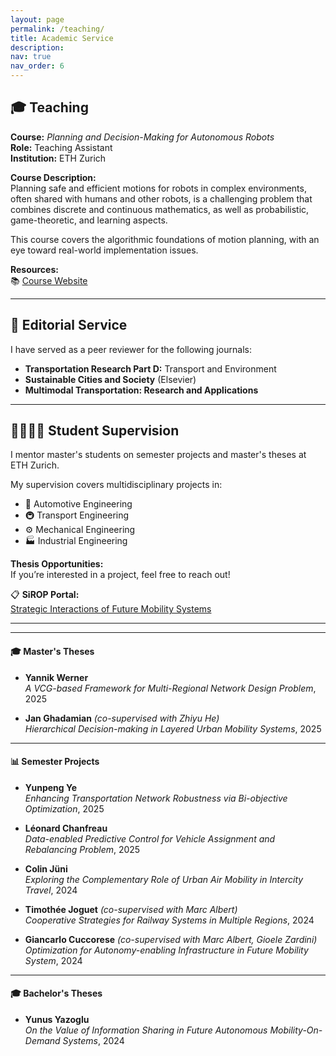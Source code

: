 ```yaml
---
layout: page
permalink: /teaching/
title: Academic Service
description: 
nav: true
nav_order: 6
---
```


## 🎓 Teaching

**Course:** _Planning and Decision-Making for Autonomous Robots_  
**Role:** Teaching Assistant  
**Institution:** ETH Zurich  

**Course Description:**  
Planning safe and efficient motions for robots in complex environments, often shared with humans and other robots, is a challenging problem that combines discrete and continuous mathematics, as well as probabilistic, game-theoretic, and learning aspects.  

This course covers the algorithmic foundations of motion planning, with an eye toward real-world implementation issues.  

**Resources:**  
📚 [Course Website](https://idsc.ethz.ch/education/lectures/PDM4AR.html)

---

## 📝 Editorial Service

I have served as a peer reviewer for the following journals:  

- **Transportation Research Part D:** Transport and Environment  
- **Sustainable Cities and Society** (Elsevier)  
- **Multimodal Transportation: Research and Applications**

---

## 👩‍🎓👨‍🎓 Student Supervision

I mentor master's students on semester projects and master's theses at ETH Zurich.  

My supervision covers multidisciplinary projects in:  

- 🚗 Automotive Engineering  
- 🚇 Transport Engineering  
- ⚙️ Mechanical Engineering  
- 🏭 Industrial Engineering  

**Thesis Opportunities:**  
If you’re interested in a project, feel free to reach out!  

📋 **SiROP Portal:**  
[Strategic Interactions of Future Mobility Systems](https://sirop.org/app/c62b4682-d2f1-460b-969c-6b739c36e6ea?_s=TwYdU2RY4vlQor-1&_k=TWKCQtaf6fBs5Xu6&4)

---

<!-- ### 🚀 Current Projects  
_No active projects at the moment._  
Future projects with VCG mechanisms and hierarchical multi-agent systems -->

---


#### 🎓 Master's Theses  
- **Yannik Werner**  
  _A VCG-based Framework for Multi-Regional Network Design Problem_, 2025  

- **Jan Ghadamian** _(co-supervised with Zhiyu He)_  
  _Hierarchical Decision-making in Layered Urban Mobility Systems_, 2025  
  <!-- Keywords: Multi-leader multi-follower Stackelberg game, Model-free optimization -->

---

#### 📊 Semester Projects
- **Yunpeng Ye**  
  _Enhancing Transportation Network Robustness via Bi-objective Optimization_, 2025  
  <!-- Keywords: Graph theory, Network robustness, Optimization -->

- **Léonard Chanfreau**  
  _Data-enabled Predictive Control for Vehicle Assignment and Rebalancing Problem_, 2025  
  <!-- Keywords: Data-driven MPC, Mobility-on-Demand -->

- **Colin Jüni**  
  _Exploring the Complementary Role of Urban Air Mobility in Intercity Travel_, 2024  
  <!-- Keywords: Model predictive control, Urban air mobility, Transportation disruption -->

- **Timothée Joguet** _(co-supervised with Marc Albert)_  
  _Cooperative Strategies for Railway Systems in Multiple Regions_, 2024  
  <!-- Keywords: Game theory, Network design problem -->

- **Giancarlo Cuccorese** _(co-supervised with Marc Albert, Gioele Zardini)_  
  _Optimization for Autonomy-enabling Infrastructure in Future Mobility System_, 2024  
  <!-- Keywords: Network flow optimization, Autonomy-enabling infrastructure allocation -->

---

#### 🎓 Bachelor's Theses 
- **Yunus Yazoglu**  
  _On the Value of Information Sharing in Future Autonomous Mobility-On-Demand Systems_, 2024  
  <!-- Keywords: Information Sharing, Vehicle rebalancing, Multi-agent environment -->


